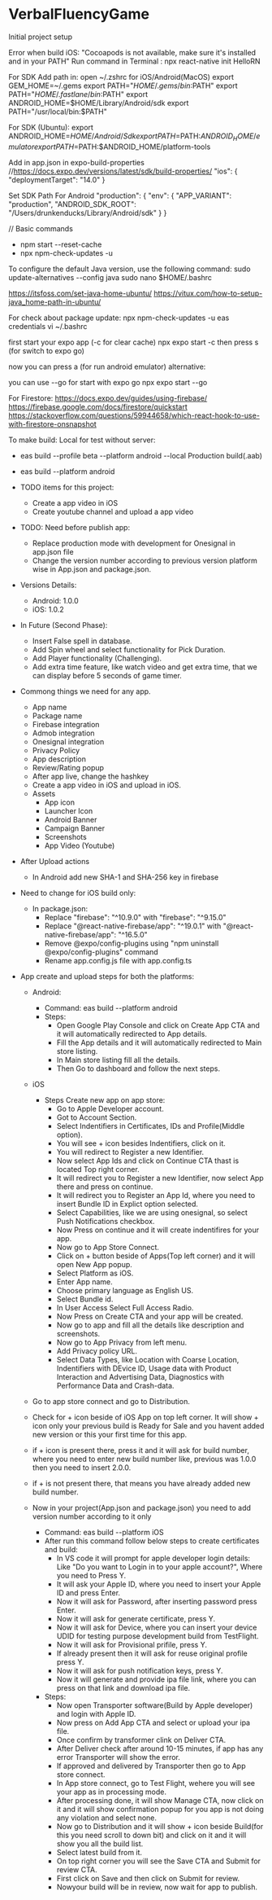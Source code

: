# VerbalFluencyGame
Initial project setup

Error when build iOS: "Cocoapods is not available, make sure it's installed and in your PATH"
Run command in Terminal : npx react-native init HelloRN

For SDK Add path in: open ~/.zshrc for iOS/Android(MacOS)
export GEM_HOME=~/.gems
export PATH="$HOME/.gems/bin:$PATH"
export PATH="$HOME/.fastlane/bin:$PATH"
export ANDROID_HOME=$HOME/Library/Android/sdk
export PATH="/usr/local/bin:$PATH"

For SDK (Ubuntu):
export ANDROID_HOME=$HOME/Android/Sdk
export PATH=$PATH:$ANDROID_HOME/emulator
export PATH=$PATH:$ANDROID_HOME/platform-tools

Add in app.json in expo-build-properties //https://docs.expo.dev/versions/latest/sdk/build-properties/
"ios": {
    "deploymentTarget": "14.0"
    }

Set SDK Path For Android
"production": {
      "env": {
        "APP_VARIANT": "production",
        "ANDROID_SDK_ROOT": "/Users/drunkenducks/Library/Android/sdk"
      }
}

// Basic commands
* npm start --reset-cache
* npx npm-check-updates -u

To configure the default Java version, use the following command:
sudo update-alternatives --config java
sudo nano $HOME/.bashrc

https://itsfoss.com/set-java-home-ubuntu/
https://vitux.com/how-to-setup-java_home-path-in-ubuntu/

For check about package update: npx npm-check-updates -u
eas credentials
vi ~/.bashrc

first start your expo app (-c for clear cache)
npx expo start -c
then press s (for switch to expo go)

now you can press a (for run android emulator)
alternative:

you can use --go for start with expo go
npx expo start --go

For Firestore:
https://docs.expo.dev/guides/using-firebase/
https://firebase.google.com/docs/firestore/quickstart
https://stackoverflow.com/questions/59944658/which-react-hook-to-use-with-firestore-onsnapshot

To make build:
Local for test without server:
- eas build --profile beta --platform android --local
Production build(.aab)
- eas build --platform android



- TODO items for this project:
  - Create a app video in iOS
  - Create youtube channel and upload a app video



- TODO: Need before publish app:
  - Replace production mode with development for Onesignal in app.json file
  - Change the version number according to previous version platform wise in App.json and package.json.



- Versions Details:
  - Android: 1.0.0
  - iOS: 1.0.2



- In Future (Second Phase):
  - Insert False spell in database.
  - Add Spin wheel and select functionality for Pick Duration.
  - Add Player functionality (Challenging).
  - Add extra time feature, like watch video and get extra time, that we can display before 5 seconds of game timer.



- Commong things we need for any app.
  - App name
  - Package name
  - Firebase integration
  - Admob integration
  - Onesignal integration
  - Privacy Policy
  - App description
  - Review/Rating popup
  - After app live, change the hashkey
  - Create a app video in iOS and upload in iOS.
  - Assets
    - App icon
    - Launcher Icon
    - Android Banner
    - Campaign Banner
    - Screenshots
    - App Video (Youtube)



- After Upload actions
  - In Android add new SHA-1 and SHA-256 key in firebase



- Need to change for iOS build only:
  - In package.json:
      - Replace "firebase": "^10.9.0" with "firebase": "^9.15.0"
      - Replace "@react-native-firebase/app": "^19.0.1" with "@react-native-firebase/app": "^16.5.0"
      - Remove @expo/config-plugins using "npm uninstall @expo/config-plugins" command
      - Rename app.config.js file with app.config.ts


- App create and upload steps for both the platforms:
  - Android:
    - Command: eas build --platform android
    - Steps:
      - Open Google Play Console and click on Create App CTA and it will automatically redirected to App details.
      - Fill the App details and it will automatically redirected to Main store listing.
      - In Main store listing fill all the details.
      - Then Go to dashboard and follow the next steps.

  - iOS
    - Steps Create new app on app store:
      - Go to Apple Developer account.
      - Got to Account Section.
      - Select Indentifiers in Certificates, IDs and Profile(Middle option).
      - You will see + icon besides Indentifiers, click on it.
      - You will redirect to Register a new Identifier.
      - Now select App Ids and click on Continue CTA thast is located Top right corner.
      - It will redirect you to Register a new Identifier, now select App there and press on continue.
      - It will redirect you to Register an App Id, where you need to insert Bundle ID in Explict option selected.
      - Select Capabilities, like we are using onesignal, so select Push Notifications checkbox.
      - Now Press on continue and it will create indentifires for your app.
      - Now go to App Store Connect.
      - Click on + button beside of Apps(Top left corner) and it will open New App popup.
      - Select Platform as iOS.
      - Enter App name.
      - Choose primary language as English US.
      - Select Bundle id.
      - In User Access Select Full Access Radio.
      - Now Press on Create CTA and your app will be created.
      - Now go to app and fill all the details like description and screenshots.
      - Now go to App Privacy from left menu.
      - Add Privacy policy URL.
      - Select Data Types, like Location with Coarse Location, Indentifiers with DEvice ID, Usage data with Product Interaction and Advertising Data, Diagnostics with Performance Data and Crash-data. 

  - Go to app store connect and go to Distribution.
  - Check for + icon beside of iOS App on top left corner. It will show + icon only your previous build is Ready for Sale and you havent added new version or this your first time for this app.
  - if + icon is present there, press it and it will ask for build number, where you need to enter new build number like, previous was 1.0.0 then you need to insert 2.0.0.
  - if + is not present there, that means you have already added new build number.
  - Now in your project(App.json and package.json) you need to add version number according to it only

    - Command: eas build --platform iOS
    - After run this command follow below steps to create certificates and build:
      - In VS code it will prompt for apple developer login details: Like "Do you want to Login in to your apple account?", Where you need to Press Y.
      - It will ask your Apple ID, where you need to insert your Apple ID and press Enter.
      - Now it will ask for Password, after inserting password press Enter.
      - Now it will ask for generate certificate, press Y.
      - Now it will ask for Device, where you can insert your device UDID for testing purpose development build from TestFlight.
      - Now it will ask for Provisional prifile, press Y.
      - If already present then it will ask for reuse original profile press Y.
      - Now it will ask for push notification keys, press Y.
      - Now it will generate and provide ipa file link, where you can press on that link and download ipa file.
    - Steps:
      - Now open Transporter software(Build by Apple developer) and login with Apple ID.
      - Now press on Add App CTA and select or upload your ipa file.
      - Once confirm by transformer clink on Deliver CTA.
      - After Deliver check after around 10-15 minutes, if app has any error Transporter will show the error.
      - If approved and delivered by Transporter then go to App store connect.
      - In App store connect, go to Test Flight, wehere you will see your app as in processing mode.
      - After processing done, it will show Manage CTA, now click on it and it will show confirmation popup for you app is not doing any violation and select none.
      - Now go to Distribution and it will show + icon beside Build(for this you need scroll to down bit) and click on it and it will show you all the build list.
      - Select latest build from it.
      - On top right corner you will see the Save CTA and Submit for review CTA.
      - First click on Save and then click on Submit for review.
      - Nowyour build will be in review, now wait for app to publish.